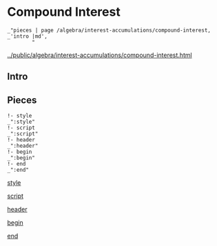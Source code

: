 # Compound Interest

    _"pieces | page /algebra/interest-accumulations/compound-interest, _'intro |md',
            "

[../public/algebra/interest-accumulations/compound-interest.html](# "save:")


## Intro

## Pieces

    !- style
    _":style"
    !- script
    _":script"
    !- header
    _":header"
    !- begin
    _":begin"
    !- end
    _":end"

[style]() 

[script]()

[header]()

[begin]()

[end]()

